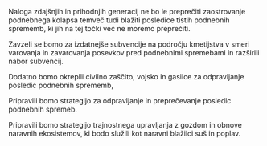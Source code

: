 Naloga zdajšnjih in prihodnjih generacij ne bo le preprečiti zaostrovanje podnebnega kolapsa temveč tudi blažiti posledice tistih podnebnih sprememb, ki jih na tej točki več ne moremo preprečiti.

Zavzeli se bomo za izdatnejše subvencije na področju kmetijstva v smeri varovanja in zavarovanja posevkov pred podnebnimi spremebami in razširili nabor subvencij.

Dodatno bomo okrepili civilno zaščito, vojsko in gasilce za odpravljanje posledic podnebnih sprememb,

Pripravili bomo strategijo za odpravljanje in preprečevanje posledic podnebnih spremeb.

Pripravili bomo strategijo trajnostnega upravljanja z gozdom in obnove naravnih ekosistemov, ki bodo služili kot naravni blažilci suš in poplav.
